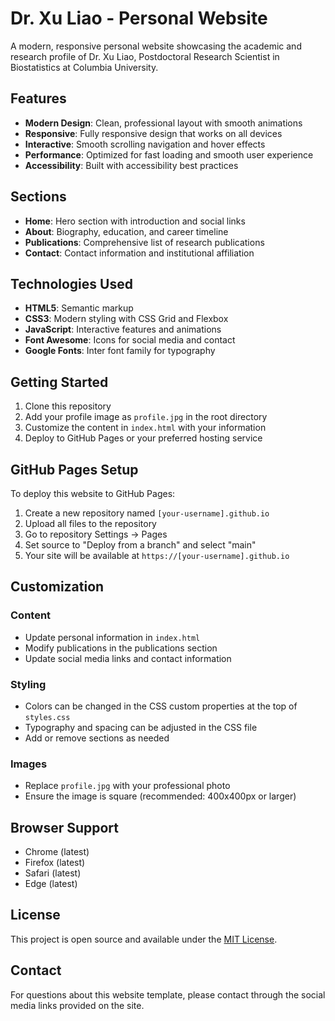 # Dr. Xu Liao - Personal Website

A modern, responsive personal website showcasing the academic and research profile of Dr. Xu Liao, Postdoctoral Research Scientist in Biostatistics at Columbia University.

## Features

- **Modern Design**: Clean, professional layout with smooth animations
- **Responsive**: Fully responsive design that works on all devices
- **Interactive**: Smooth scrolling navigation and hover effects
- **Performance**: Optimized for fast loading and smooth user experience
- **Accessibility**: Built with accessibility best practices

## Sections

- **Home**: Hero section with introduction and social links
- **About**: Biography, education, and career timeline
- **Publications**: Comprehensive list of research publications
- **Contact**: Contact information and institutional affiliation

## Technologies Used

- **HTML5**: Semantic markup
- **CSS3**: Modern styling with CSS Grid and Flexbox
- **JavaScript**: Interactive features and animations
- **Font Awesome**: Icons for social media and contact
- **Google Fonts**: Inter font family for typography

## Getting Started

1. Clone this repository
2. Add your profile image as `profile.jpg` in the root directory
3. Customize the content in `index.html` with your information
4. Deploy to GitHub Pages or your preferred hosting service

## GitHub Pages Setup

To deploy this website to GitHub Pages:

1. Create a new repository named `[your-username].github.io`
2. Upload all files to the repository
3. Go to repository Settings → Pages
4. Set source to "Deploy from a branch" and select "main"
5. Your site will be available at `https://[your-username].github.io`

## Customization

### Content
- Update personal information in `index.html`
- Modify publications in the publications section
- Update social media links and contact information

### Styling
- Colors can be changed in the CSS custom properties at the top of `styles.css`
- Typography and spacing can be adjusted in the CSS file
- Add or remove sections as needed

### Images
- Replace `profile.jpg` with your professional photo
- Ensure the image is square (recommended: 400x400px or larger)

## Browser Support

- Chrome (latest)
- Firefox (latest)
- Safari (latest)
- Edge (latest)

## License

This project is open source and available under the [MIT License](LICENSE).

## Contact

For questions about this website template, please contact through the social media links provided on the site.